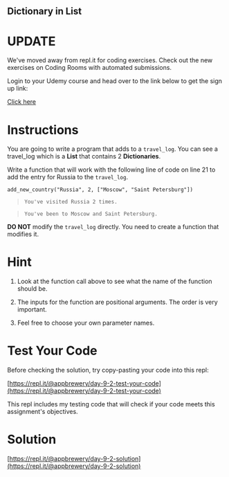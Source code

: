 ## Dictionary in List

# UPDATE

We've moved away from repl.it for coding exercises. Check out the new exercises on Coding Rooms with automated
submissions.

Login to your Udemy course and head over to the link below to get the sign up link:

[Click here](https://www.udemy.com/course/100-days-of-code/learn/lecture/17825914#questions)

# Instructions

You are going to write a program that adds to a `travel_log`. You can see a travel_log which is a **List** that contains
2 **Dictionaries**.

Write a function that will work with the following line of code on line 21 to add the entry for Russia to
the `travel_log`.

```
add_new_country("Russia", 2, ["Moscow", "Saint Petersburg"])
```

> `You've visited Russia 2 times.`

> `You've been to Moscow and Saint Petersburg.`

**DO NOT** modify the `travel_log` directly. You need to create a function that modifies it.

# Hint

1. Look at the function call above to see what the name of the function should be.

2. The inputs for the function are positional arguments. The order is very important.

3. Feel free to choose your own parameter names.

# Test Your Code

Before checking the solution, try copy-pasting your code into this repl:

[https://repl.it/@appbrewery/day-9-2-test-your-code](https://repl.it/@appbrewery/day-9-2-test-your-code)

This repl includes my testing code that will check if your code meets this assignment's objectives.

# Solution

[https://repl.it/@appbrewery/day-9-2-solution](https://repl.it/@appbrewery/day-9-2-solution)